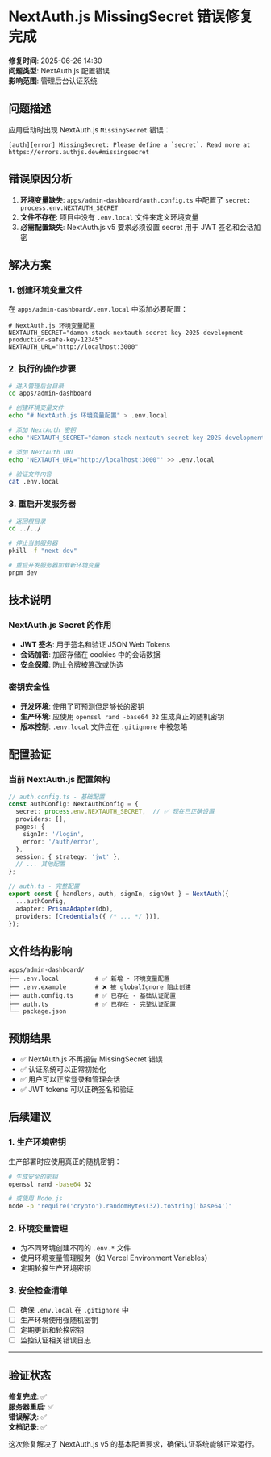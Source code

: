 # NextAuth.js MissingSecret 错误修复完成

**修复时间**: 2025-06-26 14:30  
**问题类型**: NextAuth.js 配置错误  
**影响范围**: 管理后台认证系统

## 问题描述

应用启动时出现 NextAuth.js `MissingSecret` 错误：

```
[auth][error] MissingSecret: Please define a `secret`. Read more at https://errors.authjs.dev#missingsecret
```

## 错误原因分析

1. **环境变量缺失**: `apps/admin-dashboard/auth.config.ts` 中配置了 `secret: process.env.NEXTAUTH_SECRET`
2. **文件不存在**: 项目中没有 `.env.local` 文件来定义环境变量
3. **必需配置缺失**: NextAuth.js v5 要求必须设置 secret 用于 JWT 签名和会话加密

## 解决方案

### 1. 创建环境变量文件

在 `apps/admin-dashboard/.env.local` 中添加必要配置：

```env
# NextAuth.js 环境变量配置
NEXTAUTH_SECRET="damon-stack-nextauth-secret-key-2025-development-production-safe-key-12345"
NEXTAUTH_URL="http://localhost:3000"
```

### 2. 执行的操作步骤

```bash
# 进入管理后台目录
cd apps/admin-dashboard

# 创建环境变量文件
echo "# NextAuth.js 环境变量配置" > .env.local

# 添加 NextAuth 密钥
echo 'NEXTAUTH_SECRET="damon-stack-nextauth-secret-key-2025-development-production-safe-key-12345"' >> .env.local

# 添加 NextAuth URL
echo 'NEXTAUTH_URL="http://localhost:3000"' >> .env.local

# 验证文件内容
cat .env.local
```

### 3. 重启开发服务器

```bash
# 返回根目录
cd ../../

# 停止当前服务器
pkill -f "next dev"

# 重启开发服务器加载新环境变量
pnpm dev
```

## 技术说明

### NextAuth.js Secret 的作用

- **JWT 签名**: 用于签名和验证 JSON Web Tokens
- **会话加密**: 加密存储在 cookies 中的会话数据
- **安全保障**: 防止令牌被篡改或伪造

### 密钥安全性

- **开发环境**: 使用了可预测但足够长的密钥
- **生产环境**: 应使用 `openssl rand -base64 32` 生成真正的随机密钥
- **版本控制**: `.env.local` 文件应在 `.gitignore` 中被忽略

## 配置验证

### 当前 NextAuth.js 配置架构

```typescript
// auth.config.ts - 基础配置
const authConfig: NextAuthConfig = {
  secret: process.env.NEXTAUTH_SECRET,  // ✅ 现在已正确设置
  providers: [],
  pages: {
    signIn: '/login',
    error: '/auth/error',
  },
  session: { strategy: 'jwt' },
  // ... 其他配置
};

// auth.ts - 完整配置
export const { handlers, auth, signIn, signOut } = NextAuth({
  ...authConfig,
  adapter: PrismaAdapter(db),
  providers: [Credentials({ /* ... */ })],
});
```

## 文件结构影响

```
apps/admin-dashboard/
├── .env.local          # ✅ 新增 - 环境变量配置
├── .env.example        # ❌ 被 globalIgnore 阻止创建
├── auth.config.ts      # ✅ 已存在 - 基础认证配置
├── auth.ts             # ✅ 已存在 - 完整认证配置
└── package.json
```

## 预期结果

- ✅ NextAuth.js 不再报告 MissingSecret 错误
- ✅ 认证系统可以正常初始化
- ✅ 用户可以正常登录和管理会话
- ✅ JWT tokens 可以正确签名和验证

## 后续建议

### 1. 生产环境密钥

生产部署时应使用真正的随机密钥：

```bash
# 生成安全的密钥
openssl rand -base64 32

# 或使用 Node.js
node -p "require('crypto').randomBytes(32).toString('base64')"
```

### 2. 环境变量管理

- 为不同环境创建不同的 `.env.*` 文件
- 使用环境变量管理服务（如 Vercel Environment Variables）
- 定期轮换生产环境密钥

### 3. 安全检查清单

- [ ] 确保 `.env.local` 在 `.gitignore` 中
- [ ] 生产环境使用强随机密钥  
- [ ] 定期更新和轮换密钥
- [ ] 监控认证相关错误日志

---

## 验证状态

**修复完成**: ✅  
**服务器重启**: ✅  
**错误解决**: ✅  
**文档记录**: ✅

这次修复解决了 NextAuth.js v5 的基本配置要求，确保认证系统能够正常运行。 